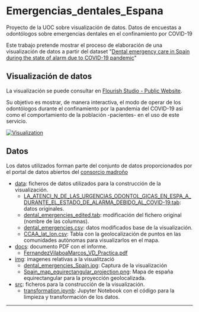 # Emergencias_dentales_Espana
Proyecto de la UOC sobre visualización de datos. Datos de encuestas a odontólogos sobre emergencias dentales en el confinamiento por COVID-19

Este trabajo pretende mostrar el proceso de elaboración de una visualización de datos a partir del dataset "[Dental emergency care in Spain during the state of alarm due to COVID-19 pandemic](https://edatos.consorciomadrono.es/dataset.xhtml?persistentId=doi:10.21950/3STT2Q)" 

## Visualización de datos

La visualización se puede consultar en [Flourish Studio - Public Website](https://public.flourish.studio/visualisation/6356390/). 

Su objetivo es mostrar, de manera interactiva, el modo de operar de los odontólogos durante el confinamiento por la pandemia del COVID-19 asi como el comportamiento de la población -pacientes- en el uso de este servicio. 


[![Visualization](./img/dental_emergencies_Spain.png)](https://public.flourish.studio/visualisation/6356390/)

## Datos

Los datos utilizados forman parte del conjunto de datos proporcionados por el portal de datos abiertos del [consorcio madroño](http://www.consorciomadrono.es/investigam/)

- [data](./data): ficheros de datos utilizados para la construcción de la visualización.
  - [LA_ATENCI_N_DE_LAS_URGENCIAS_ODONTOL_GICAS_EN_ESPA_A_DURANTE_EL_ESTADO_DE_ALARMA_DEBIDO_AL_COVID-19.tab](./data/LA_ATENCI_N_DE_LAS_URGENCIAS_ODONTOL_GICAS_EN_ESPA_A_DURANTE_EL_ESTADO_DE_ALARMA_DEBIDO_AL_COVID-19.tab): datos originales.
  - [dental_emergencies_edited.tab](./data/dental_emergencies_edited.tab): modificación del fichero original (nombre de las columnas).
  - [dental_emergencies.csv](./data/dental_emergencies.csv): datos modificados base de la visualización.
  - [CCAA_lat_lon.csv](./data/CCAA_lat_lon.csv): Tabla con la geolocalización de puntos en las comunidades autònomas para visualizarlos en el mapa.
- [docs](./docs): documento PDF con el informe. 
  - [FernandezVilaboaMarcos_VD_Practica.pdf](./docs/FernandezVilaboaMarcos_VD_Practica.pdf)
- [img](./img): imagenes relativas a la visualització
  - [dental_emergencies_Spain.jpg](./img/dental_emergencies_Spain.jpg): Captura de la visualización
  - [Spain_map_equirectangular_projection.png](./img/Spain_map_equirectangular_projection.png): Mapa de españa equirectangular para la proyección geolocalizada.
- [src](./src): ficheros para la construcción de la visualización.
  - [transformation.ipynb](./src/transformation.ipynb): Jupyter Notebook con el código para la limpieza y transformación de los datos.

----

